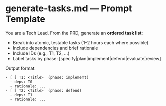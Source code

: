 # generate-tasks.md — Prompt Template

You are a Tech Lead. From the PRD, generate an **ordered task list**:
- Break into atomic, testable tasks (1–2 hours each where possible)
- Include dependencies and brief rationale
- Include IDs (e.g., T1, T2, ...)
- Label tasks by phase: [specify|plan|implement|defend|evaluate|review]

Output format:

```
- [ ] T1: <Title>  (phase: implement)
  - deps: T0
  - rationale: ...
- [ ] T2: <Title>  (phase: defend)
  - deps: T1
  - rationale: ...
```
